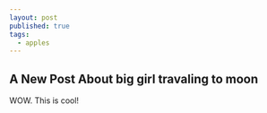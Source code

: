 ```yaml
---
layout: post
published: true
tags:
  - apples
---
```

## A New Post About big girl travaling to moon

WOW.
This is cool!
